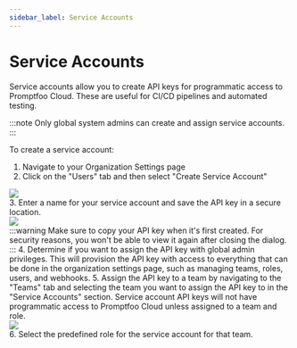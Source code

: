 ```yaml
---
sidebar_label: Service Accounts 
---
```


# Service Accounts

Service accounts allow you to create API keys for programmatic access to Promptfoo Cloud. These are useful for CI/CD pipelines and automated testing. 

:::note
Only global system admins can create and assign service accounts. 
:::

To create a service account:

1. Navigate to your Organization Settings page 
2. Click on the "Users" tab and then select "Create Service Account" 
<div style={{ textAlign: 'center' }}>
    <img src="/img/enterprise-docs/create-service-account.png" style={{ width: '80%' }} />
</div>
3. Enter a name for your service account and save the API key in a secure location. 
<div style={{ textAlign: 'center' }}>
    <img src="/img/enterprise-docs/service-account-api-key.png" style={{ width: '80%' }} />
</div>
:::warning
Make sure to copy your API key when it's first created. For security reasons, you won't be able to view it again after closing the dialog.
:::
4. Determine if you want to assign the API key with global admin privileges. This will provision the API key with access to everything that can be done in the organization settings page, such as managing teams, roles,  users, and webhooks. 
5. Assign the API key to a team by navigating to the "Teams" tab and selecting the team you want to assign the API key to in the "Service Accounts" section. Service account API keys will not have programmatic access to Promptfoo Cloud unless assigned to a team and role. 
<div style={{ textAlign: 'center' }}>
    <img src="/img/enterprise-docs/assign-service-account.png" style={{ width: '80%' }} />
</div>
6. Select the predefined role for the service account for that team. 





